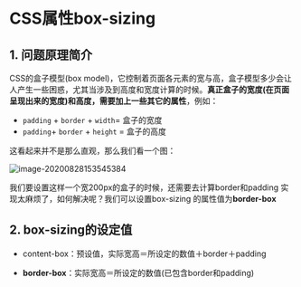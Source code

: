 # CSS属性box-sizing

## 1. 问题原理简介


CSS的盒子模型(box model)，它控制着页面各元素的宽与高，盒子模型多少会让人产生一些困惑，尤其当涉及到高度和宽度计算的时候。**真正盒子的宽度(在页面呈现出来的宽度)和高度，需要加上一些其它的属性**，例如：

- `padding` + `border` + `width`= 盒子的宽度
- `padding`+ `border` + `height` = 盒子的高度

这看起来并不是那么直观，那么我们看一个图：

![image-20200828153545384](https://zszblog.oss-cn-beijing.aliyuncs.com/zszblog/blogimage-master/img/img01.png)

我们要设置这样一个宽200px的盒子的时候，还需要去计算border和padding 实现太麻烦了，如何解决呢？我们可以设置box-sizing 的属性值为**border-box**

## 2. box-sizing的设定值

- content-box：预设值，实际宽高＝所设定的数值＋border＋padding

- **border-box**：实际宽高＝所设定的数值(已包含border和padding)
